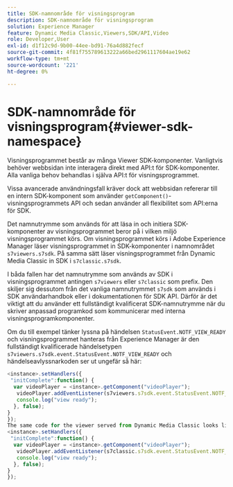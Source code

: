 ```yaml
---
title: SDK-namnområde för visningsprogram
description: SDK-namnområde för visningsprogram
solution: Experience Manager
feature: Dynamic Media Classic,Viewers,SDK/API,Video
role: Developer,User
exl-id: d1f12c9d-9b00-44ee-bd91-76a4d882fecf
source-git-commit: 4f81f755789613222a66bed2961117604ae19e62
workflow-type: tm+mt
source-wordcount: '221'
ht-degree: 0%

---
```


# SDK-namnområde för visningsprogram{#viewer-sdk-namespace}

Visningsprogrammet består av många Viewer SDK-komponenter. Vanligtvis behöver webbsidan inte interagera direkt med API:t för SDK-komponenter. Alla vanliga behov behandlas i själva API:t för visningsprogrammet.

Vissa avancerade användningsfall kräver dock att webbsidan refererar till en intern SDK-komponent som använder `getComponent()`-visningsprogrammets API och sedan använder all flexibilitet som API:erna för SDK.

Det namnutrymme som används för att läsa in och initiera SDK-komponenter av visningsprogrammet beror på i vilken miljö visningsprogrammet körs. Om visningsprogrammet körs i Adobe Experience Manager läser visningsprogrammet in SDK-komponenter i namnområdet `s7viewers.s7sdk`. På samma sätt läser visningsprogrammet från Dynamic Media Classic in SDK i `s7classic.s7sdk`.

I båda fallen har det namnutrymme som används av SDK i visningsprogrammet antingen `s7viewers` eller `s7classic` som prefix. Den skiljer sig dessutom från det vanliga namnutrymmet `s7sdk` som används i SDK användarhandbok eller i dokumentationen för SDK API. Därför är det viktigt att du använder ett fullständigt kvalificerat SDK-namnutrymme när du skriver anpassad programkod som kommunicerar med interna visningsprogramkomponenter.

Om du till exempel tänker lyssna på händelsen `StatusEvent.NOTF_VIEW_READY` och visningsprogrammet hanteras från Experience Manager är den fullständigt kvalificerade händelsetypen `s7viewers.s7sdk.event.StatusEvent.NOTF_VIEW_READY` och händelseavlyssnarkoden ser ut ungefär så här:

```javascript {.line-numbers}
<instance>.setHandlers({ 
 "initComplete":function() { 
  var videoPlayer = <instance>.getComponent("videoPlayer"); 
   videoPlayer.addEventListener(s7viewers.s7sdk.event.StatusEvent.NOTF_VIEW_READY, function(e) { 
   console.log("view ready"); 
  }, false); 
} 
}); 
The same code for the viewer served from Dynamic Media Classic looks like the following: 
<instance>.setHandlers({ 
 "initComplete":function() { 
  var videoPlayer = <instance>.getComponent("videoPlayer"); 
   videoPlayer.addEventListener(s7classic.s7sdk.event.StatusEvent.NOTF_VIEW_READY, function(e) { 
   console.log("view ready"); 
  }, false); 
} 
});
```
